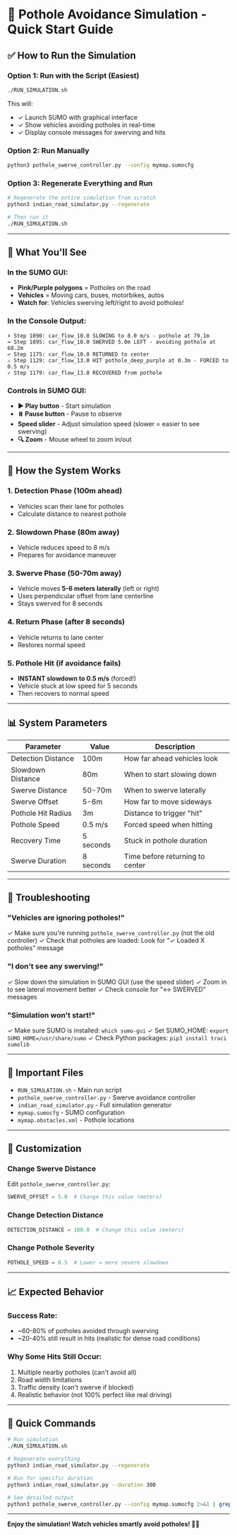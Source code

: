 # 🚗 Pothole Avoidance Simulation - Quick Start Guide

## ✅ How to Run the Simulation

### **Option 1: Run with the Script (Easiest)**

```bash
./RUN_SIMULATION.sh
```

This will:
- ✓ Launch SUMO with graphical interface
- ✓ Show vehicles avoiding potholes in real-time
- ✓ Display console messages for swerving and hits

### **Option 2: Run Manually**

```bash
python3 pothole_swerve_controller.py --config mymap.sumocfg
```

### **Option 3: Regenerate Everything and Run**

```bash
# Regenerate the entire simulation from scratch
python3 indian_road_simulator.py --regenerate

# Then run it
./RUN_SIMULATION.sh
```

---

## 🎯 What You'll See

### In the SUMO GUI:
- **Pink/Purple polygons** = Potholes on the road
- **Vehicles** = Moving cars, buses, motorbikes, autos
- **Watch for**: Vehicles swerving left/right to avoid potholes!

### In the Console Output:
```
⬇ Step 1090: car_flow_10.0 SLOWING to 8.0 m/s - pothole at 79.1m
↔ Step 1095: car_flow_10.0 SWERVED 5.0m LEFT - avoiding pothole at 68.2m
↩ Step 1175: car_flow_10.0 RETURNED to center
⚠ Step 1129: car_flow_13.0 HIT pothole_deep_purple at 0.3m - FORCED to 0.5 m/s
✓ Step 1179: car_flow_13.0 RECOVERED from pothole
```

### Controls in SUMO GUI:
- **▶️ Play button** - Start simulation
- **⏸️ Pause button** - Pause to observe
- **Speed slider** - Adjust simulation speed (slower = easier to see swerving)
- **🔍 Zoom** - Mouse wheel to zoom in/out

---

## 🧠 How the System Works

### 1. **Detection Phase** (100m ahead)
- Vehicles scan their lane for potholes
- Calculate distance to nearest pothole

### 2. **Slowdown Phase** (80m away)
- Vehicle reduces speed to 8 m/s
- Prepares for avoidance maneuver

### 3. **Swerve Phase** (50-70m away)
- Vehicle moves **5-6 meters laterally** (left or right)
- Uses perpendicular offset from lane centerline
- Stays swerved for 8 seconds

### 4. **Return Phase** (after 8 seconds)
- Vehicle returns to lane center
- Restores normal speed

### 5. **Pothole Hit** (if avoidance fails)
- **INSTANT slowdown to 0.5 m/s** (forced!)
- Vehicle stuck at low speed for 5 seconds
- Then recovers to normal speed

---

## 📊 System Parameters

| Parameter | Value | Description |
|-----------|-------|-------------|
| Detection Distance | 100m | How far ahead vehicles look |
| Slowdown Distance | 80m | When to start slowing down |
| Swerve Distance | 50-70m | When to swerve laterally |
| Swerve Offset | 5-6m | How far to move sideways |
| Pothole Hit Radius | 3m | Distance to trigger "hit" |
| Pothole Speed | 0.5 m/s | Forced speed when hitting |
| Recovery Time | 5 seconds | Stuck in pothole duration |
| Swerve Duration | 8 seconds | Time before returning to center |

---

## 🔧 Troubleshooting

### "Vehicles are ignoring potholes!"
✓ Make sure you're running `pothole_swerve_controller.py` (not the old controller)
✓ Check that potholes are loaded: Look for "✓ Loaded X potholes" message

### "I don't see any swerving!"
✓ Slow down the simulation in SUMO GUI (use the speed slider)
✓ Zoom in to see lateral movement better
✓ Check console for "↔ SWERVED" messages

### "Simulation won't start!"
✓ Make sure SUMO is installed: `which sumo-gui`
✓ Set SUMO_HOME: `export SUMO_HOME=/usr/share/sumo`
✓ Check Python packages: `pip3 install traci sumolib`

---

## 📁 Important Files

- `RUN_SIMULATION.sh` - Main run script
- `pothole_swerve_controller.py` - Swerve avoidance controller
- `indian_road_simulator.py` - Full simulation generator
- `mymap.sumocfg` - SUMO configuration
- `mymap.obstacles.xml` - Pothole locations

---

## 🎨 Customization

### Change Swerve Distance
Edit `pothole_swerve_controller.py`:
```python
SWERVE_OFFSET = 5.0  # Change this value (meters)
```

### Change Detection Distance
```python
DETECTION_DISTANCE = 100.0  # Change this value (meters)
```

### Change Pothole Severity
```python
POTHOLE_SPEED = 0.5  # Lower = more severe slowdown
```

---

## 📈 Expected Behavior

### Success Rate:
- ~60-80% of potholes avoided through swerving
- ~20-40% still result in hits (realistic for dense road conditions)

### Why Some Hits Still Occur:
1. Multiple nearby potholes (can't avoid all)
2. Road width limitations
3. Traffic density (can't swerve if blocked)
4. Realistic behavior (not 100% perfect like real driving)

---

## 🚀 Quick Commands

```bash
# Run simulation
./RUN_SIMULATION.sh

# Regenerate everything
python3 indian_road_simulator.py --regenerate

# Run for specific duration
python3 indian_road_simulator.py --duration 300

# See detailed output
python3 pothole_swerve_controller.py --config mymap.sumocfg 2>&1 | grep -E "(HIT|SWERVED)"
```

---

**Enjoy the simulation! Watch vehicles smartly avoid potholes! 🚗💨**
